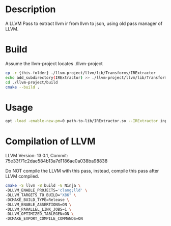# Description
A LLVM Pass to extract llvm ir from llvm to json, using old pass manager of LLVM.

# Build
Assume the llvm-project locates ./llvm-project
```bash
cp -r {this-folder} ./llvm-project/llvm/lib/Transforms/IRExtractor
echo add_subdirectory(IRExtractor) >> ./llvm-project/llvm/lib/Transforms/CMakeLists.txt
cd ./llvm-project/build
cmake --build .
```

# Usage
```bash
opt -load -enable-new-pm=0 path-to-lib/IRExtractor.so --IRExtractor input.bc 1> /dev/null 2> output.json
```

# Compilation of LLVM
LLVM Version: 13.0.1, Commit: 75e33f71c2dae584b13a7d1186ae0a038ba98838


Do NOT compile the LLVM with this pass, instead, compile this pass after LLVM compiled.


```bash
cmake -S llvm -B build -G Ninja \
-DLLVM_ENABLE_PROJECTS='clang;lld' \
-DLLVM_TARGETS_TO_BUILD="X86" \
-DCMAKE_BUILD_TYPE=Release \
-DLLVM_ENABLE_ASSERTIONS=ON \
-DLLVM_PARALLEL_LINK_JOBS=1 \
-DLLVM_OPTIMIZED_TABLEGEN=ON \
-DCMAKE_EXPORT_COMPILE_COMMANDS=ON
```
